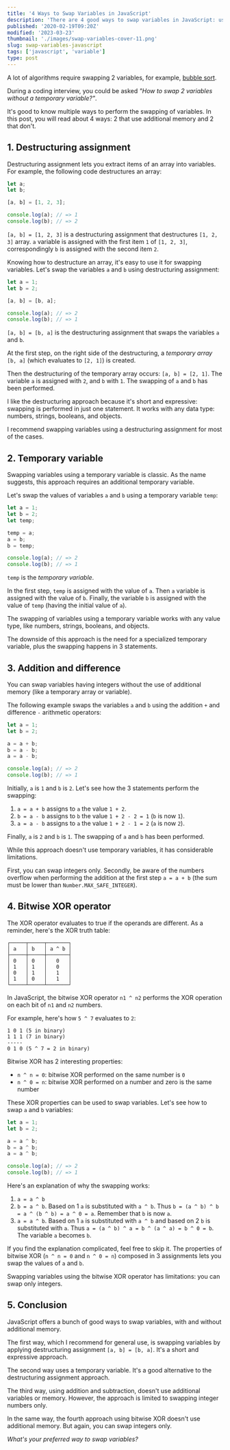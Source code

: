 ```yaml
---
title: '4 Ways to Swap Variables in JavaScript'
description: 'There are 4 good ways to swap variables in JavaScript: using a destructuring assignment, a temporary variable, addition & difference, or XOR operator.'
published: '2020-02-19T09:20Z'
modified: '2023-03-23'
thumbnail: './images/swap-variables-cover-11.png'
slug: swap-variables-javascript
tags: ['javascript', 'variable']
type: post
---
```


A lot of algorithms require swapping 2 variables, for example, [bubble sort](https://en.wikipedia.org/wiki/Bubble_sort).  

During a coding interview, you could be asked *"How to swap 2 variables without a temporary variable?"*.  

It's good to know multiple ways to perform the swapping of variables. In this post, you will read about 4 ways: 2 that use additional memory and 2 that don't.  

<Affiliate type="traversyJavaScript" />

## 1. Destructuring assignment

Destructuring assignment lets you extract items of an array into variables. For example, the following code destructures an array:

```javascript mark=4
let a;
let b;

[a, b] = [1, 2, 3];

console.log(a); // => 1
console.log(b); // => 2
```

`[a, b] = [1, 2, 3]` is a destructuring assignment that destructures `[1, 2, 3]` array. `a` variable is assigned with the first item `1` of `[1, 2, 3]`, correspondingly `b` is assigned with the second item `2`.  

Knowing how to destructure an array, it's easy to use it for swapping variables. Let's swap the variables `a` and `b` using destructuring assignment:

```javascript mark=4
let a = 1;
let b = 2;

[a, b] = [b, a];

console.log(a); // => 2
console.log(b); // => 1
```

`[a, b] = [b, a]` is the destructuring assignment that swaps the variables `a` and `b`.  

At the first step, on the right side of the destructuring, a *temporary array* `[b, a]` (which evaluates to `[2, 1]`) is created.  

Then the destructuring of the temporary array occurs: `[a, b] = [2, 1]`. The variable `a` is assigned with `2`, and `b` with `1`. The swapping of `a` and `b` has been performed.  

I like the destructuring approach because it's short and expressive: swapping is performed in just one statement. It works with any data type: numbers, strings, booleans, and objects.  

I recommend swapping variables using a destructuring assignment for most of the cases.  

## 2. Temporary variable

Swapping variables using a temporary variable is classic. As the name suggests, this approach requires an additional temporary variable.  

Let's swap the values of variables `a` and `b` using a temporary variable `temp`:

```javascript mark=5:7
let a = 1;
let b = 2;
let temp;

temp = a;
a = b;
b = temp;

console.log(a); // => 2
console.log(b); // => 1
```

`temp` is the *temporary variable*.

In the first step, `temp` is assigned with the value of `a`. Then `a` variable is assigned with the value of `b`. Finally, the variable `b` is assigned with the value of `temp` (having the initial value of `a`).  

The swapping of variables using a temporary variable works with any value type, like numbers, strings, booleans, and objects.  

The downside of this approach is the need for a specialized temporary variable, plus the swapping happens in 3 statements.  

## 3. Addition and difference

You can swap variables having integers without the use of additional memory (like a temporary array or variable).

The following example swaps the variables `a` and `b` using the addition `+` and difference `-` arithmetic operators:

```javascript mark=4:6
let a = 1;
let b = 2;

a = a + b;
b = a - b;
a = a - b;

console.log(a); // => 2
console.log(b); // => 1
```

Initially, `a` is `1` and `b` is `2`. Let's see how the 3 statements perform the swapping:

1. `a = a + b` assigns to `a` the value `1 + 2`.  
2. `b = a - b` assigns to `b` the value `1 + 2 - 2 = 1` (`b` is now `1`).  
3. `a = a - b` assigns to `a` the value `1 + 2 - 1 = 2` (`a` is now `2`).

Finally, `a` is `2` and `b` is `1`. The swapping of `a` and `b` has been performed.  

While this approach doesn't use temporary variables, it has considerable limitations. 

First, you can swap integers only. Secondly, be aware of the numbers overflow when performing the addition at the first step `a = a + b` (the sum must be lower than `Number.MAX_SAFE_INTEGER`).  

## 4. Bitwise XOR operator

The XOR operator evaluates to true if the operands are different. As a reminder, here's the XOR truth table:

```
┌─────┬─────┬───────┐
│ a   │ b   │ a ^ b │
├─────┼─────┼───────┤
│ 0   │ 0   │   0   │
│ 1   │ 1   │   0   │
│ 0   │ 1   │   1   │
│ 1   │ 0   │   1   │
└─────┴─────┴───────┘
```

In JavaScript, the bitwise XOR operator `n1 ^ n2` performs the XOR operation on each bit of `n1` and `n2` numbers.  

For example, here's how `5 ^ 7` evaluates to `2`:

```
1 0 1 (5 in binary)
1 1 1 (7 in binary)
-----
0 1 0 (5 ^ 7 = 2 in binary)
```

Bitwise XOR has 2 interesting properties: 

* `n ^ n = 0`: bitwise XOR performed on the same number is `0`
* `n ^ 0 = n`: bitwise XOR performed on a number and zero is the same number

These XOR properties can be used to swap variables. Let's see how to swap `a` and `b` variables:

```javascript mark=4:6
let a = 1;
let b = 2;

a = a ^ b;
b = a ^ b;
a = a ^ b;

console.log(a); // => 2
console.log(b); // => 1
```

Here's an explanation of why the swapping works:

1. `a = a ^ b`
2. `b = a ^ b`. Based on 1 `a` is substituted with `a ^ b`. Thus `b = (a ^ b) ^ b = a ^ (b ^ b) = a ^ 0 = a`. Remember that `b` is now `a`.  
3. `a = a ^ b`. Based on 1 `a` is substituted with `a ^ b` and based on 2 `b` is substituted with `a`. Thus `a = (a ^ b) ^ a = b ^ (a ^ a) = b ^ 0 = b`. The variable `a` becomes `b`.

If you find the explanation complicated, feel free to skip it. The properties of bitwise XOR (`n ^ n = 0` and `n ^ 0 = n`) composed in 3 assignments lets you swap the values of `a` and `b`.

Swapping variables using the bitwise XOR operator has limitations: you can swap only integers.  

## 5. Conclusion

JavaScript offers a bunch of good ways to swap variables, with and without additional memory.  

The first way, which I recommend for general use, is swapping variables by applying destructuring assignment `[a, b] = [b, a]`. It's a short and expressive approach.  

The second way uses a temporary variable. It's a good alternative to the destructuring assignment approach.  

The third way, using addition and subtraction, doesn't use additional variables or memory. However, the approach is limited to swapping integer numbers only.  

In the same way, the fourth approach using bitwise XOR doesn't use additional memory. But again, you can swap integers only.

*What's your preferred way to swap variables?*